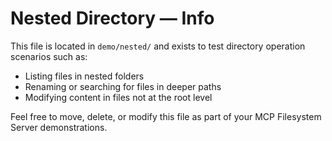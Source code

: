 # Nested Directory — Info

This file is located in `demo/nested/` and exists to test directory operation scenarios such as:

- Listing files in nested folders
- Renaming or searching for files in deeper paths
- Modifying content in files not at the root level

Feel free to move, delete, or modify this file as part of your MCP Filesystem Server demonstrations.